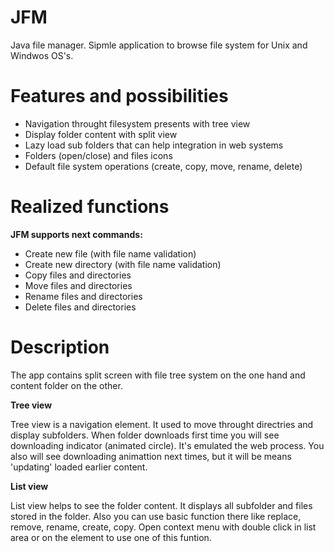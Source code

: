 # JFM
Java file manager. Sipmle application to browse file system for Unix and Windwos OS's.

# Features and possibilities
- Navigation throught filesystem presents with tree view
- Display folder content with split view
- Lazy load sub folders that can help integration in web systems
- Folders (open/close) and files icons
- Default file system operations (create, copy, move, rename, delete)

# Realized functions
**JFM supports next commands:**
- Create new file (with file name validation)
- Create new directory (with file name validation)
- Copy files and directories
- Move files and directories
- Rename files and directories
- Delete files and directories

# Description
The app contains split screen with file tree system on the one hand and content folder on the other.

**Tree view**

Tree view is a navigation element. It used to move throught directries and display subfolders. 
When folder downloads first time you will see downloading indicator (animated circle). It's emulated the web process.
You also will see downloading animattion next times, but it will be means 'updating' loaded earlier content.

**List view**

List view helps to see the folder content. It displays all subfolder and files stored in the folder. 
Also you can use basic function there like replace, remove, rename, create, copy.
Open context menu with double click in list area or on the element to use one of this funtion.
